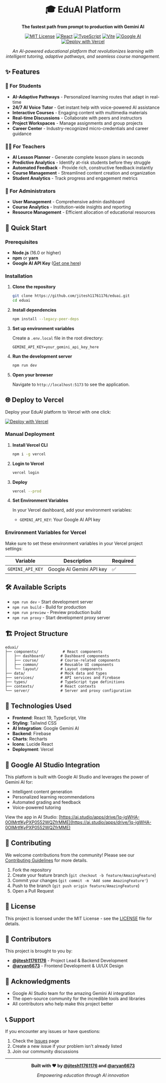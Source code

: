 <div align="center">


# 🎓 EduAI Platform

**The fastest path from prompt to production with Gemini AI**

[![MIT License](https://img.shields.io/badge/License-MIT-green.svg)](https://choosealicense.com/licenses/mit/)
[![React](https://img.shields.io/badge/React-19.1.1-blue.svg)](https://reactjs.org/)
[![TypeScript](https://img.shields.io/badge/TypeScript-5.8.2-blue.svg)](https://www.typescriptlang.org/)
[![Vite](https://img.shields.io/badge/Vite-6.2.0-646CFF.svg)](https://vitejs.dev/)
[![Google AI](https://img.shields.io/badge/Google%20AI-Gemini-4285F4.svg)](https://ai.google.dev/)
[![Deploy with Vercel](https://vercel.com/button)](https://vercel.com/new/clone?repository-url=https://github.com/jitesh11761176/eduai)

*An AI-powered educational platform that revolutionizes learning with intelligent tutoring, adaptive pathways, and seamless course management.*

</div>

## ✨ Features

### 🚀 For Students
- **AI-Adaptive Pathways** - Personalized learning routes that adapt in real-time
- **24/7 AI Voice Tutor** - Get instant help with voice-powered AI assistance
- **Interactive Courses** - Engaging content with multimedia materials
- **Real-time Discussions** - Collaborate with peers and instructors
- **Project Workspaces** - Manage assignments and group projects
- **Career Center** - Industry-recognized micro-credentials and career guidance

### 👨‍🏫 For Teachers
- **AI Lesson Planner** - Generate complete lesson plans in seconds
- **Predictive Analytics** - Identify at-risk students before they struggle
- **Automated Feedback** - Provide rich, constructive feedback instantly
- **Course Management** - Streamlined content creation and organization
- **Student Analytics** - Track progress and engagement metrics

### 🏫 For Administrators
- **User Management** - Comprehensive admin dashboard
- **Course Analytics** - Institution-wide insights and reporting
- **Resource Management** - Efficient allocation of educational resources

## 🚀 Quick Start

### Prerequisites
- **Node.js** (16.0 or higher)
- **npm** or **yarn**
- **Google AI API Key** ([Get one here](https://ai.google.dev/))

### Installation

1. **Clone the repository**
   ```bash
   git clone https://github.com/jitesh11761176/eduai.git
   cd eduai
   ```

2. **Install dependencies**
   ```bash
   npm install --legacy-peer-deps
   ```

3. **Set up environment variables**
   
   Create a `.env.local` file in the root directory:
   ```env
   GEMINI_API_KEY=your_gemini_api_key_here
   ```

4. **Run the development server**
   ```bash
   npm run dev
   ```

5. **Open your browser**
   
   Navigate to `http://localhost:5173` to see the application.

## 🌐 Deploy to Vercel

Deploy your EduAI platform to Vercel with one click:

[![Deploy with Vercel](https://vercel.com/button)](https://vercel.com/new/clone?repository-url=https://github.com/jitesh11761176/eduai)

### Manual Deployment

1. **Install Vercel CLI**
   ```bash
   npm i -g vercel
   ```

2. **Login to Vercel**
   ```bash
   vercel login
   ```

3. **Deploy**
   ```bash
   vercel --prod
   ```

4. **Set Environment Variables**
   
   In your Vercel dashboard, add your environment variables:
   - `GEMINI_API_KEY`: Your Google AI API key

### Environment Variables for Vercel

Make sure to set these environment variables in your Vercel project settings:

| Variable | Description | Required |
|----------|-------------|----------|
| `GEMINI_API_KEY` | Google AI Gemini API key | ✅ |

## 🛠️ Available Scripts

- `npm run dev` - Start development server
- `npm run build` - Build for production
- `npm run preview` - Preview production build
- `npm run proxy` - Start development proxy server

## 🏗️ Project Structure

```
eduai/
├── components/           # React components
│   ├── dashboard/       # Dashboard components
│   ├── course/          # Course-related components
│   ├── common/          # Reusable UI components
│   └── layout/          # Layout components
├── data/                # Mock data and types
├── services/            # API services and Firebase
├── types/               # TypeScript type definitions
├── contexts/            # React contexts
└── server/              # Server and proxy configuration
```

## 🎯 Technologies Used

- **Frontend**: React 19, TypeScript, Vite
- **Styling**: Tailwind CSS
- **AI Integration**: Google Gemini AI
- **Backend**: Firebase
- **Charts**: Recharts
- **Icons**: Lucide React
- **Deployment**: Vercel

## 📱 Google AI Studio Integration

This platform is built with Google AI Studio and leverages the power of Gemini AI for:
- Intelligent content generation
- Personalized learning recommendations
- Automated grading and feedback
- Voice-powered tutoring

View the app in AI Studio: [https://ai.studio/apps/drive/1q-igWHA-0OlMrtfKyPXP0552WQZfrMME](https://ai.studio/apps/drive/1q-igWHA-0OlMrtfKyPXP0552WQZfrMME)

## 🤝 Contributing

We welcome contributions from the community! Please see our [Contributing Guidelines](CONTRIBUTING.md) for more details.

1. Fork the repository
2. Create your feature branch (`git checkout -b feature/AmazingFeature`)
3. Commit your changes (`git commit -m 'Add some AmazingFeature'`)
4. Push to the branch (`git push origin feature/AmazingFeature`)
5. Open a Pull Request

## 📄 License

This project is licensed under the MIT License - see the [LICENSE](LICENSE) file for details.

## 👥 Contributors

This project is brought to you by:

- **[@jitesh11761176](https://github.com/jitesh11761176)** - Project Lead & Backend Development
- **[@aryan6673](https://github.com/aryan6673)** - Frontend Development & UI/UX Design

## 🙏 Acknowledgments

- Google AI Studio team for the amazing Gemini AI integration
- The open-source community for the incredible tools and libraries
- All contributors who help make this project better

## 📞 Support

If you encounter any issues or have questions:

1. Check the [Issues](https://github.com/jitesh11761176/eduai/issues) page
2. Create a new issue if your problem isn't already listed
3. Join our community discussions

---

<div align="center">

**Built with ❤️ by [@jitesh11761176](https://github.com/jitesh11761176) and [@aryan6673](https://github.com/aryan6673)**

*Empowering education through AI innovation*

</div>
